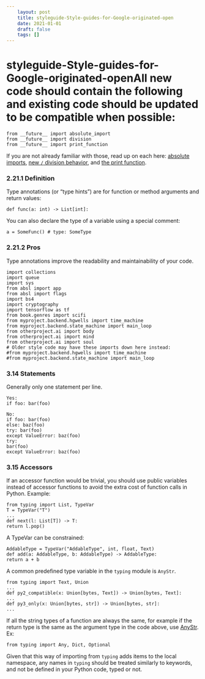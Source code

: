 ```yaml
---
 	layout: post
 	title: styleguide-Style-guides-for-Google-originated-open
 	date: 2021-01-01
 	draft: false
 	tags: []
---
```


# styleguide-Style-guides-for-Google-originated-openAll new code should contain the following and existing code should be updated to be compatible when possible:
```
from __future__ import absolute_import
from __future__ import division
from __future__ import print_function
```
If you are not already familiar with those, read up on each here: [absolute imports](https://www.python.org/dev/peps/pep-0328/), [new `/` division behavior](https://www.python.org/dev/peps/pep-0238/), and [the print function](https://www.python.org/dev/peps/pep-3105/).
### 2.21.1 Definition
Type annotations (or “type hints”) are for function or method arguments and return values:
```
def func(a: int) -> List[int]:
```
You can also declare the type of a variable using a special comment:
```
a = SomeFunc() # type: SomeType
```
### 2.21.2 Pros
Type annotations improve the readability and maintainability of your code.
```
import collections
import queue
import sys
from absl import app
from absl import flags
import bs4
import cryptography
import tensorflow as tf
from book.genres import scifi
from myproject.backend.hgwells import time_machine
from myproject.backend.state_machine import main_loop
from otherproject.ai import body
from otherproject.ai import mind
from otherproject.ai import soul
# Older style code may have these imports down here instead:
#from myproject.backend.hgwells import time_machine
#from myproject.backend.state_machine import main_loop
```
### 3.14 Statements
Generally only one statement per line.
```
Yes:
if foo: bar(foo)
```
```
No:
if foo: bar(foo)
else: baz(foo)
try: bar(foo)
except ValueError: baz(foo)
try:
bar(foo)
except ValueError: baz(foo)
```
### 3.15 Accessors
If an accessor function would be trivial, you should use public variables instead of accessor functions to avoid the extra cost of function calls in Python.
Example:
```
from typing import List, TypeVar
T = TypeVar("T")
...
def next(l: List[T]) -> T:
return l.pop()
```
A TypeVar can be constrained:
```
AddableType = TypeVar("AddableType", int, float, Text)
def add(a: AddableType, b: AddableType) -> AddableType:
return a + b
```
A common predefined type variable in the `typing` module is `AnyStr`.
```
from typing import Text, Union
...
def py2_compatible(x: Union[bytes, Text]) -> Union[bytes, Text]:
...
def py3_only(x: Union[bytes, str]) -> Union[bytes, str]:
...
```
If all the string types of a function are always the same, for example if the return type is the same as the argument type in the code above, use [AnyStr](http://google.github.io/styleguide/pyguide.html).
Ex:
```
from typing import Any, Dict, Optional
```
Given that this way of importing from `typing` adds items to the local namespace, any names in `typing` should be treated similarly to keywords, and not be defined in your Python code, typed or not.
